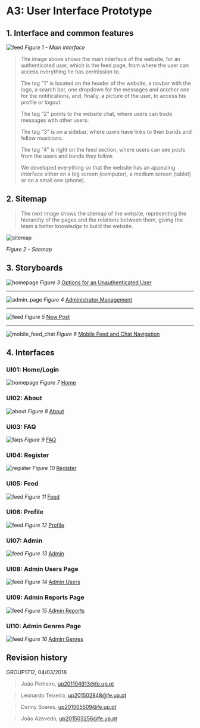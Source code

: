 ﻿# A3: User Interface Prototype
 
## 1. Interface and common features
 
![feed](../Images/prints/feed.png)
*Figure 1 - Main interface*

> The image above shows the main interface of the website, for an authenticated user, which is the feed page, from where the user can access everything he has permission to.
>
>The tag "1" is located on the header of the website, a navbar with the logo, a search bar, one dropdown for the messages and another one for the notifications, and, finally, a picture of the user, to access his profile or logout.
>
>The tag "2" points to the website chat, where users can trade messages with other users.
>
>The tag "3" is on a sidebar, where users have links to their bands and fellow musicians.
>
>The tag "4" is right on the feed section, where users can see posts from the users and bands they follow.
>
>We developed everything so that the website has an appealing interface either on a big screen (computer), a medium screen (tablet) or on a small one (phone).

## 2. Sitemap
 
> The next image shows the sitemap of the website, representing the hierarchy of the pages and the relations between them, giving the team a better knowledge to build the website.

![sitemap](../Images/sitemap.png)

*Figure 2 - Sitemap*
 
## 3. Storyboards
 
![homepage](../Images/Storyboards/making-a-post.png)
*Figure 3* [Options for an Unauthenticated User](https://joaopedrofump.github.io/lbaw12/index.html)

---
![admin_page](../Images/Storyboards/Admin_options.png)
*Figure 4* [Administrator Management](https://joaopedrofump.github.io/lbaw12/admin.html)

---
![feed](../Images/Storyboards/New_post.png)
*Figure 5* [New Post](https://joaopedrofump.github.io/lbaw12/feed_jp.html)

---
![mobile_feed_chat](../Images/Storyboards/Mobile_feed_and_chat.png)
*Figure 6* [Mobile Feed and Chat Navigation](https://joaopedrofump.github.io/lbaw12/feed_jp.html)
 
## 4. Interfaces
 
### UI01: Home/Login
![homepage](../Images/prints/index.png)
*Figure 7* [Home](https://joaopedrofump.github.io/lbaw12/index.html)
### UI02: About
![about](../Images/prints/about_full.png)
*Figure 8* [About](https://joaopedrofump.github.io/lbaw12/about.html)
### UI03: FAQ
![faqs](../Images/prints/faqs.png)
*Figure 9* [FAQ](https://joaopedrofump.github.io/lbaw12/faqs.html)
### UI04: Register
![register](../Images/prints/register_full.png)
*Figure 10* [Register](https://joaopedrofump.github.io/lbaw12/register.html)
### UI05: Feed
![feed](../Images/prints/feed_full.png)
*Figure 11* [Feed](https://joaopedrofump.github.io/lbaw12/feed_jp.html)
### UI06: Profile
![feed](../Images/prints/profile_full.png)
*Figure 12* [Profile](https://joaopedrofump.github.io/lbaw12/profile.html)
### UI07: Admin
![feed](../Images/prints/admin_full.png)
*Figure 13* [Admin](https://joaopedrofump.github.io/lbaw12/admin.html)
### UI08: Admin Users Page
![feed](../Images/prints/admin_users_full.png)
*Figure 14* [Admin Users](https://joaopedrofump.github.io/lbaw12/admin_users.html)
### UI09: Admin Reports Page
![feed](../Images/prints/admin_reports_full.png)
*Figure 15* [Admin Reports](https://joaopedrofump.github.io/lbaw12/admin_reports.html)
### UI10: Admin Genres Page
![feed](../Images/prints/admin_genres_full.png)
*Figure 16* [Admin Genres](https://joaopedrofump.github.io/lbaw12/admin_genres.html)


## Revision history

GROUP1712, 04/03/2018
 
> João Pinheiro, up201104913@fe.up.pt

> Leonardo Teixeira, up201502848@fe.up.pt

> Danny Soares, up201505509@fe.up.pt

> João Azevedo, up201503256@fe.up.pt